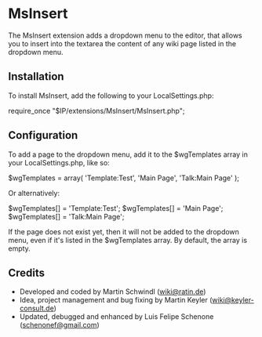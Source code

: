 MsInsert
========

The MsInsert extension adds a dropdown menu to the editor, that allows you to insert into the textarea the content of any wiki page listed in the dropdown menu.

Installation
------------
To install MsInsert, add the following to your LocalSettings.php:

require_once "$IP/extensions/MsInsert/MsInsert.php";

Configuration
-------------
To add a page to the dropdown menu, add it to the $wgTemplates array in your LocalSettings.php, like so:

$wgTemplates = array( 'Template:Test', 'Main Page', 'Talk:Main Page' );

Or alternatively:

$wgTemplates[] = 'Template:Test';
$wgTemplates[] = 'Main Page';
$wgTemplates[] = 'Talk:Main Page';

If the page does not exist yet, then it will not be added to the dropdown menu, even if it's listed in the $wgTemplates array. By default, the array is empty.

Credits
-------
* Developed and coded by Martin Schwindl (wiki@ratin.de)
* Idea, project management and bug fixing by Martin Keyler (wiki@keyler-consult.de)
* Updated, debugged and enhanced by Luis Felipe Schenone (schenonef@gmail.com)